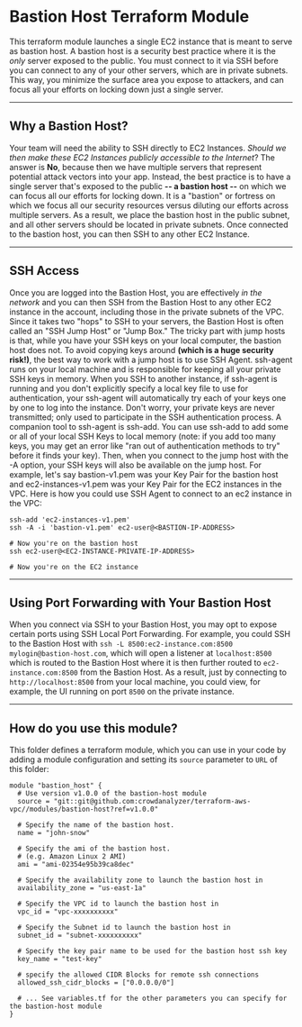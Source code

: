 # Bastion Host Terraform Module

This terraform module launches a single EC2 instance that is meant to serve as bastion host. A bastion host is a security best practice where it is the *only* server exposed to the public. You must connect to it via SSH before you can connect to any of your other servers, which are in private subnets. This way, you minimize the surface area you expose to attackers, and can focus all your efforts on locking down just a single server.

---

## Why a Bastion Host?

Your team will need the ability to SSH directly to EC2 Instances. *Should we then make these EC2 Instances publicly accessible to the Internet*? The answer is **No**, because then we have multiple servers that represent potential attack vectors into your app. Instead, the best practice is to have a single server that's exposed to the public **-- a bastion host --** on which we can focus all our efforts for locking down. It is a "bastion" or fortress on which we focus all our security resources versus diluting our efforts across multiple servers. As a result, we place the bastion host in the public subnet, and all other servers should be located in private subnets. Once connected to the bastion host, you can then SSH to any other EC2 Instance.

---

## SSH Access

Once you are logged into the Bastion Host, you are effectively *in the network* and you can then SSH from the Bastion Host to any other EC2 instance in the account, including those in the private subnets of the VPC. Since it takes two "hops" to SSH to your servers, the Bastion Host is often called an "SSH Jump Host" or "Jump Box." The tricky part with jump hosts is that, while you have your SSH keys on your local computer, the bastion host does not. To avoid copying keys around **(which is a huge security risk!)**, the best way to work with a jump host is to use SSH Agent. ssh-agent runs on your local machine and is responsible for keeping all your private SSH keys in memory. When you SSH to another instance, if ssh-agent is running and you don't explicitly specify a local key file to use for authentication, your ssh-agent will automatically try each of your keys one by one to log into the instance. Don't worry, your private keys are never transmitted; only used to participate in the SSH authentication process. A companion tool to ssh-agent is ssh-add. You can use ssh-add to add some or all of your local SSH Keys to local memory (note: if you add too many keys, you may get an error like "ran out of authentication methods to try" before it finds your key). Then, when you connect to the jump host with the -A option, your SSH keys will also be available on the jump host. For example, let's say bastion-v1.pem was your Key Pair for the bastion host and ec2-instances-v1.pem was your Key Pair for the EC2 instances in the VPC. Here is how you could use SSH Agent to connect to an ec2 instance in the VPC:

```shell
ssh-add 'ec2-instances-v1.pem'
ssh -A -i 'bastion-v1.pem' ec2-user@<BASTION-IP-ADDRESS>

# Now you're on the bastion host
ssh ec2-user@<EC2-INSTANCE-PRIVATE-IP-ADDRESS>

# Now you're on the EC2 instance
```

---

## Using Port Forwarding with Your Bastion Host

When you connect via SSH to your Bastion Host, you may opt to expose certain ports using SSH Local Port Forwarding. For example, you could SSH to the Bastion Host with `ssh -L 8500:ec2-instance.com:8500 mylogin@bastion-host.com`, which will open a listener at `localhost:8500` which is routed to the Bastion Host where it is then further routed to `ec2-instance.com:8500` from the Bastion Host. As a result, just by connecting to `http://localhost:8500` from your local machine, you could view, for example, the UI running on port `8500` on the private instance.

---

## How do you use this module?

This folder defines a terraform module, which you can use in your code by adding a module configuration and setting its `source` parameter to `URL` of this folder:

```hcl
module "bastion_host" {
  # Use version v1.0.0 of the bastion-host module
  source = "git::git@github.com:crowdanalyzer/terraform-aws-vpc//modules/bastion-host?ref=v1.0.0"

  # Specify the name of the bastion host.
  name = "john-snow"

  # Specify the ami of the bastion host.
  # (e.g. Amazon Linux 2 AMI)
  ami = "ami-02354e95b39ca8dec"

  # Specify the availability zone to launch the bastion host in
  availability_zone = "us-east-1a"

  # Specify the VPC id to launch the bastion host in
  vpc_id = "vpc-xxxxxxxxxx"

  # Specify the Subnet id to launch the bastion host in
  subnet_id = "subnet-xxxxxxxxxx"

  # Specify the key pair name to be used for the bastion host ssh key
  key_name = "test-key"

  # specify the allowed CIDR Blocks for remote ssh connections
  allowed_ssh_cidr_blocks = ["0.0.0.0/0"]

  # ... See variables.tf for the other parameters you can specify for the bastion-host module
}
```
